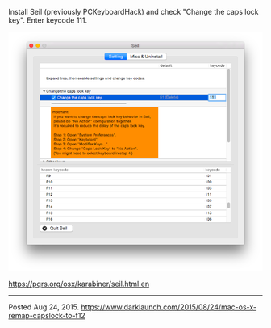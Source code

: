 Install Seil (previously PCKeyboardHack) and check "Change the caps lock key". Enter keycode 111.

<img alt="" src="/img/uploads/2015-08/remap-capslock-to-f12.png" />

https://pqrs.org/osx/karabiner/seil.html.en

---

Posted Aug 24, 2015.
https://www.darklaunch.com/2015/08/24/mac-os-x-remap-capslock-to-f12